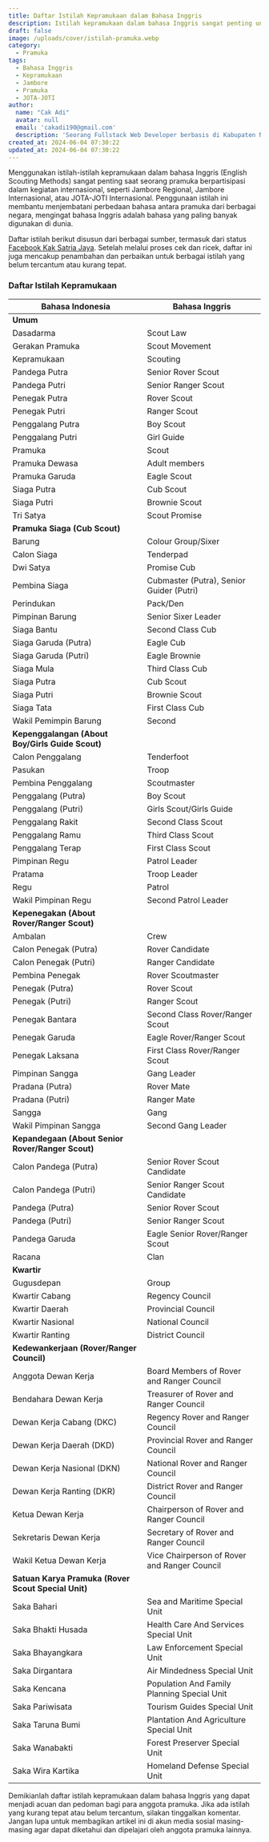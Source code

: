 ```yaml
---
title: Daftar Istilah Kepramukaan dalam Bahasa Inggris
description: Istilah kepramukaan dalam bahasa Inggris sangat penting untuk kegiatan internasional seperti Jambore dan JOTA-JOTI, membantu pramuka dari berbagai negara berkomunikasi lebih efektif. Artikel ini menyajikan daftar istilah kepramukaan dalam bahasa Inggris yang telah diperiksa dari berbagai sumber, termasuk istilah umum, kesiagaan, kepenggalangan, kepenegakan, kepandegaan, dewan kerja, dan satuan karya pramuka, disusun dalam tabel yang mudah dipahami. Komentar untuk perbaikan dan pembagian artikel ini di media sosial sangat diharapkan agar lebih banyak anggota pramuka dapat memanfaatkannya.
draft: false
image: /uploads/cover/istilah-pramuka.webp
category:
  - Pramuka
tags:
  - Bahasa Inggris
  - Kepramukaan
  - Jambore
  - Pramuka
  - JOTA-JOTI
author:
  name: "Cak Adi"
  avatar: null
  email: 'cakadi190@gmail.com'
  description: 'Seorang Fullstack Web Developer berbasis di Kabupaten Ngawi, dengan passion mendalam dalam desain dan teknologi. Kini, ia juga tengah mengeksplorasi ketertarikannya yang baru terhadap geografi, memperluas cakrawalanya dalam dunia yang penuh inspirasi dan inovasi.'
created_at: 2024-06-04 07:30:22
updated_at: 2024-06-04 07:30:22
---
```


Menggunakan istilah-istilah kepramukaan dalam bahasa Inggris (English Scouting Methods) sangat penting saat seorang pramuka berpartisipasi dalam kegiatan internasional, seperti Jambore Regional, Jambore Internasional, atau JOTA-JOTI Internasional. Penggunaan istilah ini membantu menjembatani perbedaan bahasa antara pramuka dari berbagai negara, mengingat bahasa Inggris adalah bahasa yang paling banyak digunakan di dunia.

Daftar istilah berikut disusun dari berbagai sumber, termasuk dari status [Facebook Kak Satria Jaya](https://www.facebook.com/Kak.Sakti/posts/1186467081376042). Setelah melalui proses cek dan ricek, daftar ini juga mencakup penambahan dan perbaikan untuk berbagai istilah yang belum tercantum atau kurang tepat.

### Daftar Istilah Kepramukaan

| **Bahasa Indonesia**                 | **Bahasa Inggris**                   |
|--------------------------------------|--------------------------------------|
| **Umum**                                                                   ||
| Dasadarma                            | Scout Law                            |
| Gerakan Pramuka                      | Scout Movement                       |
| Kepramukaan                          | Scouting                             |
| Pandega Putra                        | Senior Rover Scout                   |
| Pandega Putri                        | Senior Ranger Scout                  |
| Penegak Putra                        | Rover Scout                          |
| Penegak Putri                        | Ranger Scout                         |
| Penggalang Putra                     | Boy Scout                            |
| Penggalang Putri                     | Girl Guide                           |
| Pramuka                              | Scout                                |
| Pramuka Dewasa                       | Adult members                        |
| Pramuka Garuda                       | Eagle Scout                          |
| Siaga Putra                          | Cub Scout                            |
| Siaga Putri                          | Brownie Scout                        |
| Tri Satya                            | Scout Promise                        |
| **Pramuka Siaga (Cub Scout)**                                              ||
| Barung                               | Colour Group/Sixer                   |
| Calon Siaga                          | Tenderpad                            |
| Dwi Satya                            | Promise Cub                          |
| Pembina Siaga                        | Cubmaster (Putra), Senior Guider (Putri) |
| Perindukan                           | Pack/Den                             |
| Pimpinan Barung                      | Senior Sixer Leader                  |
| Siaga Bantu                          | Second Class Cub                     |
| Siaga Garuda (Putra)                 | Eagle Cub                            |
| Siaga Garuda (Putri)                 | Eagle Brownie                        |
| Siaga Mula                           | Third Class Cub                      |
| Siaga Putra                          | Cub Scout                            |
| Siaga Putri                          | Brownie Scout                        |
| Siaga Tata                           | First Class Cub                      |
| Wakil Pemimpin Barung                | Second                               |
| **Kepenggalangan (About Boy/Girls Guide Scout)**                            |
| Calon Penggalang                     | Tenderfoot                           |
| Pasukan                              | Troop                                |
| Pembina Penggalang                   | Scoutmaster                          |
| Penggalang (Putra)                   | Boy Scout                            |
| Penggalang (Putri)                   | Girls Scout/Girls Guide              |
| Penggalang Rakit                     | Second Class Scout                   |
| Penggalang Ramu                      | Third Class Scout                    |
| Penggalang Terap                     | First Class Scout                    |
| Pimpinan Regu                        | Patrol Leader                        |
| Pratama                              | Troop Leader                         |
| Regu                                 | Patrol                               |
| Wakil Pimpinan Regu                  | Second Patrol Leader                 |
| **Kepenegakan (About Rover/Ranger Scout)**                                 ||
| Ambalan                              | Crew                                 |
| Calon Penegak (Putra)                | Rover Candidate                      |
| Calon Penegak (Putri)                | Ranger Candidate                     |
| Pembina Penegak                      | Rover Scoutmaster                    |
| Penegak (Putra)                      | Rover Scout                          |
| Penegak (Putri)                      | Ranger Scout                         |
| Penegak Bantara                      | Second Class Rover/Ranger Scout      |
| Penegak Garuda                       | Eagle Rover/Ranger Scout             |
| Penegak Laksana                      | First Class Rover/Ranger Scout       |
| Pimpinan Sangga                      | Gang Leader                          |
| Pradana (Putra)                      | Rover Mate                           |
| Pradana (Putri)                      | Ranger Mate                          |
| Sangga                               | Gang                                 |
| Wakil Pimpinan Sangga                | Second Gang Leader                   |
| **Kepandegaan (About Senior Rover/Ranger Scout)**                          ||
| Calon Pandega (Putra)                | Senior Rover Scout Candidate         |
| Calon Pandega (Putri)                | Senior Ranger Scout Candidate        |
| Pandega (Putra)                      | Senior Rover Scout                   |
| Pandega (Putri)                      | Senior Ranger Scout                  |
| Pandega Garuda                       | Eagle Senior Rover/Ranger Scout      |
| Racana                               | Clan                                 |
| **Kwartir**                          |                                      |
| Gugusdepan                           | Group                                |
| Kwartir Cabang                       | Regency Council                      |
| Kwartir Daerah                       | Provincial Council                   |
| Kwartir Nasional                     | National Council                     |
| Kwartir Ranting                      | District Council                     |
| **Kedewankerjaan (Rover/Ranger Council)**                                  ||
| Anggota Dewan Kerja                  | Board Members of Rover and Ranger Council |
| Bendahara Dewan Kerja                | Treasurer of Rover and Ranger Council |
| Dewan Kerja Cabang (DKC)             | Regency Rover and Ranger Council     |
| Dewan Kerja Daerah (DKD)             | Provincial Rover and Ranger Council  |
| Dewan Kerja Nasional (DKN)           | National Rover and Ranger Council    |
| Dewan Kerja Ranting (DKR)            | District Rover and Ranger Council    |
| Ketua Dewan Kerja                    | Chairperson of Rover and Ranger Council |
| Sekretaris Dewan Kerja               | Secretary of Rover and Ranger Council |
| Wakil Ketua Dewan Kerja              | Vice Chairperson of Rover and Ranger Council |
| **Satuan Karya Pramuka (Rover Scout Special Unit)**                        ||
| Saka Bahari                          | Sea and Maritime Special Unit        |
| Saka Bhakti Husada                   | Health Care And Services Special Unit|
| Saka Bhayangkara                     | Law Enforcement Special Unit         |
| Saka Dirgantara                      | Air Mindedness Special Unit          |
| Saka Kencana                         | Population And Family Planning Special Unit |
| Saka Pariwisata                      | Tourism Guides Special Unit          |
| Saka Taruna Bumi                     | Plantation And Agriculture Special Unit |
| Saka Wanabakti                       | Forest Preserver Special Unit        |
| Saka Wira Kartika                    | Homeland Defense Special Unit        |

Demikianlah daftar istilah kepramukaan dalam bahasa Inggris yang dapat menjadi acuan dan pedoman bagi para anggota pramuka. Jika ada istilah yang kurang tepat atau belum tercantum, silakan tinggalkan komentar. Jangan lupa untuk membagikan artikel ini di akun media sosial masing-masing agar dapat diketahui dan dipelajari oleh anggota pramuka lainnya.
